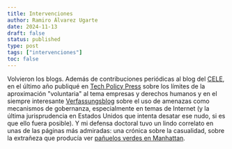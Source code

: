 ```yaml
---
title: Intervenciones
author: Ramiro Álvarez Ugarte
date: 2024-11-13
draft: false
status: published 
type: post
tags: ["intervenciones"]
toc: false
---
```


Volvieron los blogs. Además de contribuciones periódicas al blog del [CELE](https://observatoriolegislativocele.com/author/ramiro-alvarez-ugarte/), en el último año publiqué en [Tech Policy Press](https://www.techpolicy.press/from-soft-law-to-hard-law-human-rights-impact-assessments-in-the-digital-services-act-era/) sobre los límites de la aproximación "voluntaria" al tema empresas y derechos humanos y en el siempre interesante [Verfassungsblog](https://verfassungsblog.de/ruling-by-bullying/) sobre el uso de amenazas como mecanismos de gobernanza, especialmente en temas de Internet (y la última jurisprudencia en Estados Unidos que intenta desatar ese nudo, si es que ello fuera posible). Y mi defensa doctoral tuvo un lindo correlato en unas de las páginas más admiradas: una crónica sobre la casualidad, sobre la extrañeza que producía ver [pañuelos verdes en Manhattan](https://nuso.org/articulo/aborto-estados-unidos-panuelo-verde-corte-suprema/).



